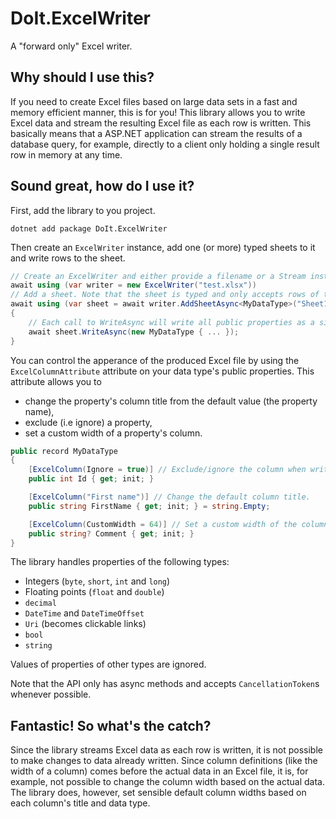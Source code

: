 # DoIt.ExcelWriter
A "forward only" Excel writer.

## Why should I use this?
If you need to create Excel files based on large data sets in a fast and memory efficient manner, this is for you! This library allows you to write Excel data and stream the resulting Excel file as each row is written. This basically means that a ASP.NET application can stream the results of a database query, for example, directly to a client only holding a single result row in memory at any time.

## Sound great, how do I use it?
First, add the library to you project.

```
dotnet add package DoIt.ExcelWriter
```

Then create an `ExcelWriter` instance, add one (or more) typed sheets to it and write rows to the sheet.

```c#
// Create an ExcelWriter and either provide a filename or a Stream instance as destination.
await using (var writer = new ExcelWriter("test.xlsx"))
// Add a sheet. Note that the sheet is typed and only accepts rows of the specified type!
await using (var sheet = await writer.AddSheetAsync<MyDataType>("Sheet1"))
{
    // Each call to WriteAsync will write all public properties as a single row.
    await sheet.WriteAsync(new MyDataType { ... });
}
```

You can control the apperance of the produced Excel file by using the `ExcelColumnAttribute` attribute on your data type's public properties. This attribute allows you to

 * change the property's column title from the default value (the property name),
 * exclude (i.e ignore) a property,
 * set a custom width of a property's column.

```c#
public record MyDataType
{
    [ExcelColumn(Ignore = true)] // Exclude/ignore the column when writing the Excel data.
    public int Id { get; init; }

    [ExcelColumn("First name")] // Change the default column title.
    public string FirstName { get; init; } = string.Empty;

    [ExcelColumn(CustomWidth = 64)] // Set a custom width of the column.
    public string? Comment { get; init; }
}
```

The library handles properties of the following types:

 * Integers (`byte`, `short`, `int` and `long`)
 * Floating points (`float` and `double`)
 * `decimal`
 * `DateTime` and `DateTimeOffset`
 * `Uri` (becomes clickable links)
 * `bool`
 * `string`

Values of properties of other types are ignored.

Note that the API only has async methods and accepts `CancellationToken`s whenever possible.

## Fantastic! So what's the catch?
Since the library streams Excel data as each row is written, it is not possible to make changes to data already written. Since column definitions (like the width of a column) comes before the actual data in an Excel file, it is, for example, not possible to change the column width based on the actual data. The library does, however, set sensible default column widths based on each column's title and data type.
